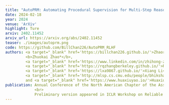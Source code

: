 ```yaml
---
title: "AutoPRM: Automating Procedural Supervision for Multi-Step Reasoning via Controllable Question Decomposition"
date: 2024-02-18
year: 2024
venue: 'ArXiv'
highlight: Ture
arxiv: 2402.11452
arxiv_url: https://arxiv.org/abs/2402.11452
teaser: ./images/autoprm.png
code: https://github.com/BillChan226/AutoPRM_RLHF
authors: <a target="_blank" href='https://billchan226.github.io/'>Zhaorun Chen*</a>,
         <b>Zhuokai Zhao*</b>,
         <a target="_blank" href='https://www.linkedin.com/in/zhihong-zhu-a40a33217/?originalSubdomain=cn'>Zhihong Zhu*</a>,
         <a target="_blank" href='https://rqzhangberkeley.github.io/'>Ruiqi Zhang</a>,
         <a target="_blank" href='https://lxa9867.github.io/'>Xiang Li</a>,
         <a target="_blank" href='http://mlsp.cs.cmu.edu/people/bhiksha/'>Bhiksha Raj</a>,
         and <a target="_blank" href='https://www.huaxiuyao.io/'>Huaxiu Yao</a>
publication: Annual Conference of the North American Chapter of the Association for Computational Linguistics (<b>NAACL</b>)
             <br>
             Preliminary version appeared in ICLR Workshop on Reliable and Responsible Foundation Models
---
```

